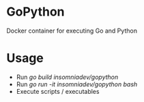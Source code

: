 # GoPython
Docker container for executing Go and Python

# Usage
- Run _go build insomniadev/gopython_
- Run _go run -it insomniadev/gopython bash_
- Execute scripts / executables